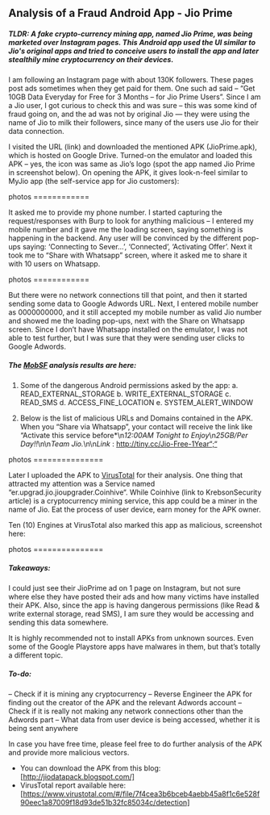 ## Analysis of a Fraud Android App - Jio Prime

##### TLDR: A fake crypto-currency mining app, named Jio Prime, was being marketed over Instagram pages. This Android app used the UI similar to Jio's original apps and tried to conceive users to install the app and later stealthily mine cryptocurrency on their devices.

I am following an Instagram page with about 130K followers. These pages post ads sometimes when they get paid for them. One such ad said – “Get 10GB Data Everyday for Free for 3 Months – for Jio Prime Users”. Since I am a Jio user, I got curious to check this and was sure – this was some kind of fraud going on, and the ad was not by original Jio — they were using the name of Jio to milk their followers, since many of the users use Jio for their data connection.

I visited the URL (link) and downloaded the mentioned APK (JioPrime.apk), which is hosted on Google Drive. Turned-on the emulator and loaded this APK – yes, the icon was same as Jio’s logo (spot the app named Jio Prime in screenshot below). On opening the APK, it gives look-n-feel similar to MyJio app (the self-service app for Jio customers):

photos ============

It asked me to provide my phone number. I started capturing the request/responses with Burp to look for anything malicious – I entered my mobile number and it gave me the loading screen, saying something is happening in the backend. Any user will be convinced by the different pop-ups saying: ‘Connecting to Sever…’, ‘Connected’, ‘Activating Offer’. Next it took me to “Share with Whatsapp” screen, where it asked me to share it with 10 users on Whatsapp.

photos ============

But there were no network connections till that point, and then it started sending some data to Google Adwords URL.
Next, I entered mobile number as 0000000000, and it still accepted my mobile number as valid Jio number and showed me the loading pop-ups, next with the Share on Whatsapp screen. Since I don’t have Whatsapp installed on the emulator, I was not able to test further, but I was sure that they were sending user clicks to Google Adwords.

##### The [MobSF](https://github.com/MobSF/Mobile-Security-Framework-MobSF) analysis results are here: 

1. Some of the dangerous Android permissions asked by the app:
a. READ_EXTERNAL_STORAGE
b. WRITE_EXTERNAL_STORAGE
c. READ_SMS
d. ACCESS_FINE_LOCATION
e. SYSTEM_ALERT_WINDOW

2. Below is the list of malicious URLs and Domains contained in the APK. When you “Share via Whatsapp”, your contact will receive the link like “Activate this service before*\n*12:00AM Tonight to Enjoy*\n*25GB/Per Day!!*\n\n*Team Jio.*\n\n*Link* : http://tiny.cc/Jio-Free-1Year“;“

photos ===============

Later I uploaded the APK to [VirusTotal](https://www.virustotal.com/gui/home/upload) for their analysis. One thing that attracted my attention was a Service named “er.upgrad.jio.jioupgrader.Coinhive“. While Coinhive (link to KrebsonSecurity article) is a cryptocurrency mining service, this app could be a miner in the name of Jio. Eat the process of user device, earn money for the APK owner.

Ten (10) Engines at VirusTotal also marked this app as malicious, screenshot here:

photos ===============

##### Takeaways:

I could just see their JioPrime ad on 1 page on Instagram, but not sure where else they have posted their ads and how many victims have installed their APK. Also, since the app is having dangerous permissions (like Read & write external storage, read SMS), I am sure they would be accessing and sending this data somewhere.

It is highly recommended not to install APKs from unknown sources. Even some of the Google Playstore apps have malwares in them, but that’s totally a different topic.

##### To-do:

– Check if it is mining any cryptocurrency
– Reverse Engineer the APK for finding out the creator of the APK and the relevant Adwords account
– Check if it is really not making any network connections other than the Adwords part
– What data from user device is being accessed, whether it is being sent anywhere

In case you have free time, please feel free to do further analysis of the APK and provide more malicious vectors.

- You can download the APK from this blog: [http://jiodatapack.blogspot.com/]
- VirusTotal report available here: [https://www.virustotal.com/#/file/7f4cea3b6bceb4aebb45a8f1c6e528f90eec1a87009f18d93de51b32fc85034c/detection]
